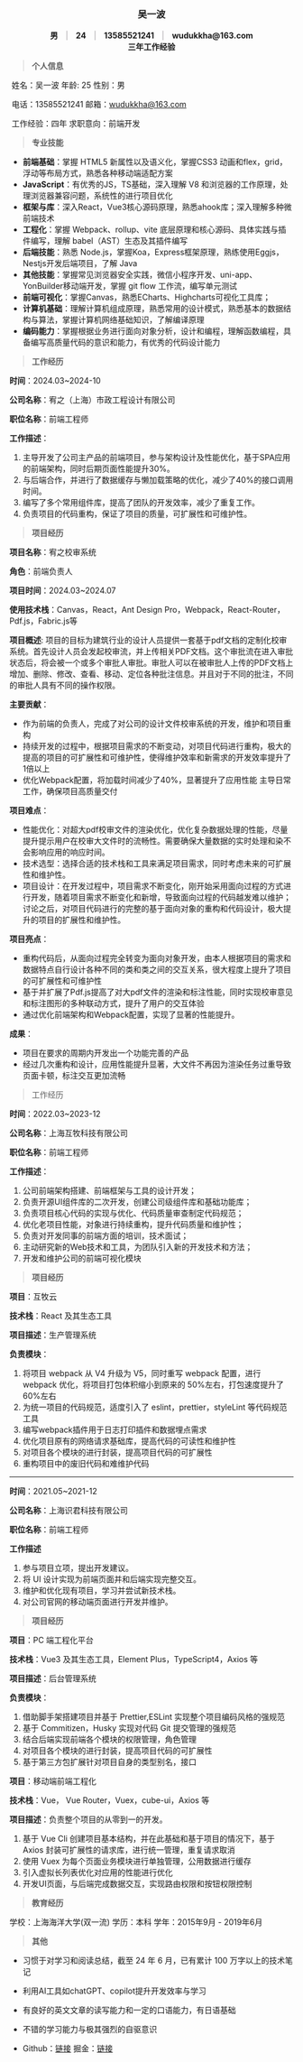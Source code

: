 <div style="text-align:center;font-weight:700">
    <h3>吴一波</h2>
    <div>
        男 <span style="padding:0px 10px;font-weight:700;color:#cbc9cc"> | </span> 24 <span style="padding:0px 10px;font-weight:700;color:#cbc9cc"> | </span> 13585521241 <span style="padding:0px 10px;font-weight:700;color:#cbc9cc"> | </span> wudukkha@163.com 
    </div>
    <div>
    三年工作经验
    </div>
</div>

> **个人信息**

​	姓名：吴一波                  	年龄:  25                            	性别：男

​	电话：13585521241           邮箱：wudukkha@163.com 

​	工作经验：四年                  求职意向：前端开发   

> **专业技能**

- **前端基础**：掌握 HTML5 新属性以及语义化，掌握CSS3 动画和flex，grid，浮动等布局方式，熟悉各种移动端适配方案
- **JavaScript**：有优秀的JS，TS基础，深入理解 V8 和浏览器的工作原理，处理浏览器兼容问题，系统性的进行项目优化
- **框架与库**：深入React，Vue3核心源码原理，熟悉ahook库；深入理解多种微前端技术
- **工程化**：掌握 Webpack、rollup、vite 底层原理和核心源码、具体实践与插件编写，理解 babel（AST）生态及其插件编写
- **后端技能**：熟悉 Node.js，掌握Koa，Express框架原理，熟练使用Eggjs，Nestjs开发后端项目，了解 Java
- **其他技能**：掌握常见浏览器安全实践，微信小程序开发、uni-app、YonBuilder移动端开发，掌握 git flow 工作流，编写单元测试
- **前端可视化**：掌握Canvas，熟悉ECharts、Highcharts可视化工具库；
- **计算机基础**：理解计算机组成原理，熟悉常用的设计模式，熟悉基本的数据结构与算法，掌握计算机网络基础知识，了解编译原理
- **编码能力**：掌握根据业务进行面向对象分析，设计和编程，理解函数编程，具备编写高质量代码的意识和能力，有优秀的代码设计能力



> **工作经历**

**时间**：2024.03~2024-10

**公司名称**：宥之（上海）市政工程设计有限公司

**职位名称**：前端工程师

**工作描述**：

1. 主导开发了公司主产品的前端项目，参与架构设计及性能优化，基于SPA应用的前端架构，同时后期页面性能提升30%。
2. 与后端合作，并进行了数据缓存与懒加载策略的优化，减少了40%的接口调用时间。
3. 编写了多个常用组件库，提高了团队的开发效率，减少了重复工作。
4. 负责项目的代码重构，保证了项目的质量，可扩展性和可维护性。



> **项目经历**	

**项目名称**：宥之校审系统

**角色**：前端负责人

**项目时间**：2024.03~2024.07

**使用技术栈**：Canvas，React，Ant Design Pro，Webpack，React-Router，Pdf.js，Fabric.js等

**项目概述**: 项目的目标为建筑行业的设计人员提供一套基于pdf文档的定制化校审系统。首先设计人员会发起校审流，并上传相关PDF文档。这个审批流在进入审批状态后，将会被一个或多个审批人审批。审批人可以在被审批人上传的PDF文档上增加、删除、修改、查看、移动、定位各种批注信息。并且对于不同的批注，不同的审批人具有不同的操作权限。

**主要贡献**：

- 作为前端的负责人，完成了对公司的设计文件校审系统的开发，维护和项目重构
- 持续开发的过程中，根据项目需求的不断变动，对项目代码进行重构，极大的提高的项目的可扩展性和可维护性，使得维护效率和新需求的开发效率提升了1倍以上
- 优化Webpack配置，将加载时间减少了40%，显著提升了应用性能
  主导日常工作，确保项目高质量交付

**项目难点**：

- 性能优化：对超大pdf校审文件的渲染优化，优化复杂数据处理的性能，尽量提升提示用户在校审大文件时的流畅性。需要确保大量数据的实时处理和染不会影响应用的响应时间。
- 技术选型：选择合适的技术栈和工具来满足项目需求，同时考虑未来的可扩展性和维护性。
- 项目设计：在开发过程中，项目需求不断变化，刚开始采用面向过程的方式进行开发，随着项目需求不断变化和新增，导致面向过程的代码越发难以维护；讨论之后，对项目代码进行的完整的基于面向对象的重构和代码设计，极大提升的项目的扩展性和维护性。

**项目亮点**：

- 重构代码后，从面向过程完全转变为面向对象开发，由本人根据项目的需求和数据特点自行设计各种不同的类和类之间的交互关系，很大程度上提升了项目的可扩展性和可维护性
- 基于并扩展了Pdf.js提高了对大pdf文件的渲染和标注性能，同时实现校审意见和标注图形的多种联动方式，提升了用户的交互体验
- 通过优化前端架构和Webpack配置，实现了显著的性能提升。

**成果**：

- 项目在要求的周期内开发出一个功能完善的产品
- 经过几次重构和设计，应用性能提升显著，大文件不再因为渲染任务过重导致页面卡顿，标注交互更加流畅



>  工作经历

**时间**：2022.03~2023-12 

**公司名称**：上海互牧科技有限公司 

**职位名称**：前端工程师

**工作描述**：

1. 公司前端架构搭建、前端框架与工具的设计开发；
2. 负责开源UI组件库的二次开发，创建公司级组件库和基础功能库；
3. 负责项目核心代码的实现与优化、代码质量审查制定代码规范；
4. 优化老项目性能，对象进行持续重构，提升代码质量和维护性；
5. 负责对开发同事的前端方面的培训，技术面试；
6. 主动研究新的Web技术和工具，为团队引入新的开发技术和方法；
7. 开发和维护公司的前端可视化模块



> **项目经历**

**项目**：互牧云

**技术栈**：React 及其生态工具

**项目描述**：生产管理系统

**负责模块**：

1. 将项目 webpack 从 V4 升级为 V5，同时重写 webpack 配置，进行 webpack 优化，将项目打包体积缩小到原来的 50%左右，打包速度提升了 60%左右
1. 为统一项目的代码规范，适度引入了 eslint，prettier，styleLint 等代码规范工具
1. 编写webpack插件用于日志打印插件和数据埋点需求
1. 优化项目原有的网络请求基础库，提高代码的可读性和维护性
1. 对项目各个模块的进行封装，提高项目代码的可扩展性
1. 重构项目中的废旧代码和难维护代码



---

**时间**：2021.05~2021-12

**公司名称**：上海识君科技有限公司

**职位名称**：前端工程师

**工作描述**

1. 参与项目立项，提出开发建议。
2. 将 UI 设计实现为前端页面并和后端实现完整交互。
3. 维护和优化现有项目，学习并尝试新技术栈。
5. 对公司官网的移动端页面进行开发并维护。



> **项目经历**

**项目**：PC 端工程化平台

**技术栈**：Vue3 及其生态工具，Element Plus，TypeScript4，Axios 等

**项目描述**：后台管理系统

**负责模块**：

1. 借助脚手架搭建项目并基于 Prettier,ESLint 实现整个项目编码风格的强规范
2. 基于 Commitizen，Husky 实现对代码 Git 提交管理的强规范
3. 结合后端实现前端各个模块的权限管理，角色管理
4. 对项目各个模块的进行封装，提高项目代码的可扩展性
5. 基于第三方包扩展针对项目自身的类型别名，接口



**项目**：移动端前端工程化

**技术栈**：Vue， Vue Router，Vuex，cube-ui，Axios 等

**项目描述**：负责整个项目的从零到一的开发。

1. 基于 Vue Cli 创建项目基本结构，并在此基础和基于项目的情况下，基于 Axios 封装可扩展性的请求库，进行统一管理，重复请求取消
2. 使用 Vuex 为每个页面业务模块进行单独管理，公用数据进行缓存
3. 引入虚拟长列表优化对应用的性能进行优化
4. 开发UI页面，与后端完成数据交互，实现路由权限和按钮权限控制



> **教育经历**

学校：上海海洋大学(双一流)       学历：本科      学年：2015年9月 - 2019年6月



> **其他**

- 习惯于对学习和阅读总结，截至 24 年 6 月，已有累计 100 万字以上的技术笔记

- 利用AI工具如chatGPT、copilot提升开发效率与学习

- 有良好的英文文章的读写能力和一定的口语能力，有日语基础

- 不错的学习能力与极其强烈的自驱意识

- Github：[链接](https://github.com/dukkhaybw)              掘金：[链接](https://juejin.cn/user/3465312480538343)

  

